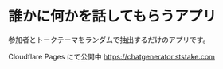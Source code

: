 # 誰かに何かを話してもらうアプリ

参加者とトークテーマをランダムで抽出するだけのアプリです。

Cloudflare Pages にて公開中
https://chatgenerator.ststake.com
